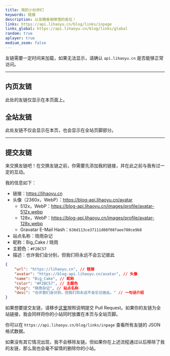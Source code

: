 ```yaml
---
title: 我的小伙伴们
keywords: 链接
description: 以及穗香咖啡馆的各位！
links: https://api.lihaoyu.cn/blog/links/inpage
links_global: https://api.lihaoyu.cn/blog/links/global
random: true
aplayer: true
medium_zoom: false
---
```


<meting-js
 id="2005302493"
 server="netease"
 type="song"
 theme="#F2BC57">
</meting-js>

友链需要一定时间来加载，如果无法显示，请确认 `api.lihaoyu.cn` 是否能够正常访问。

---

## 内页友链

此处的友链仅显示在本页面上。

<YunLinks :links="frontmatter.links" :random="frontmatter.random" />

## 全站友链

此处友链不仅会显示在本页，也会显示在全站页脚部分。

<YunLinks :links="frontmatter.links_global" :random="frontmatter.random" />

---

## 提交友链

来交换友链吧！在交换友链之前，你需要先添加我的链接，并在此之前与我有过一定的互动。

我的信息如下：

- 链接：https://lihaoyu.cn
- 头像（2360x，WebP）：https://blog-api.lihaoyu.cn/avatar
  - 512x，WebP：https://blog-api.lihaoyu.cn/images/profile/avatar-512x.webp
  - 128x，WebP：https://blog-api.lihaoyu.cn/images/profile/avatar-128x.webp
  - Gravatar E-Mail Hash：`636d113ce37111d08f08faee780ce9b8`
- 站点名称：晓雨杂记
- 昵称：Big_Cake / 晓雨
- 主题色：`#F2BC57`
- 描述：也许我们会分别，但我们将永远不会忘记彼此

```json
{
    "url": "https://lihaoyu.cn", // 链接
    "avatar": "https://blog-api.lihaoyu.cn/avatar", // 头像
    "name": "Big_Cake", // 昵称
    "color": "#F2BC57", // 主题色
    "blog": "晓雨杂记", // 站点名称
    "desc": "也许我们会分别，但我们将永远不会忘记彼此。" // 一句话介绍
}
```

如果想要提交友链，请移步[这里](https://github.com/Big-Cake-jpg/friend-links)按照说明提交 Pull Request。如果你的友链为全站链接，我会同样将你的小站同时放置在本页与全站页脚。

你可以在 `https://api.lihaoyu.cn/blog/links/inpage` 查看所有友链的 JSON 格式数据。

如果没有其它情况出现，我不会移除友链。但如果你在上述流程通过以后移除了我的友链，那么我也会毫不留情的删除你的小站。
